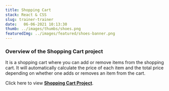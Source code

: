 ```yaml
---
title: Shopping Cart
stack: React & CSS
slug: trainer-trainer
date:   06-06-2021 10:13:30
thumb: ../images/thumbs/shoes.png
featuredImg: ../images/featured/shoes-banner.png
---
```


### Overview of the Shopping Cart project
It is a shopping cart where you can add or remove items from the shopping cart.  It will automatically calculate the price of each item and the total price depending on whether one adds or removes an item from the cart.  

Click here to view **[Shopping Cart Project](https://cart-react-2.netlify.app/)**.

